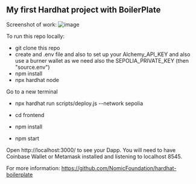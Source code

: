 ## My first Hardhat project with BoilerPlate 

Screenshot of work:
![image](https://github.com/user-attachments/assets/3e4bacf6-6ad4-45a4-9ffa-b9206d349ce1)

To run this repo locally: 
- git clone this repo
- create and .env file and also to set up your Alchemy_API_KEY and also use a burner wallet as we need also the SEPOLIA_PRIVATE_KEY (then "source.env")
- npm install
- npx hardhat node

Go to a new terminal 
- npx hardhat run scripts/deploy.js --network sepolia

- cd frontend
- npm install
- npm start
  
Open http://localhost:3000/ to see your Dapp. You will need to have Coinbase Wallet or Metamask installed and listening to localhost 8545.

For more information: https://github.com/NomicFoundation/hardhat-boilerplate
